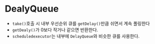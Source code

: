 # DealyQueue
* `take()`호출 시 내부 우선순위 큐를 `getDelay()`만큼 쉬면서 계속 폴링한다
* `getDealy()`가 0보다 작거나 같으면 반환한다.
* `scheduledexecutor`는 내부에 `DelayQueue`와 비슷한 큐를 사용한다.